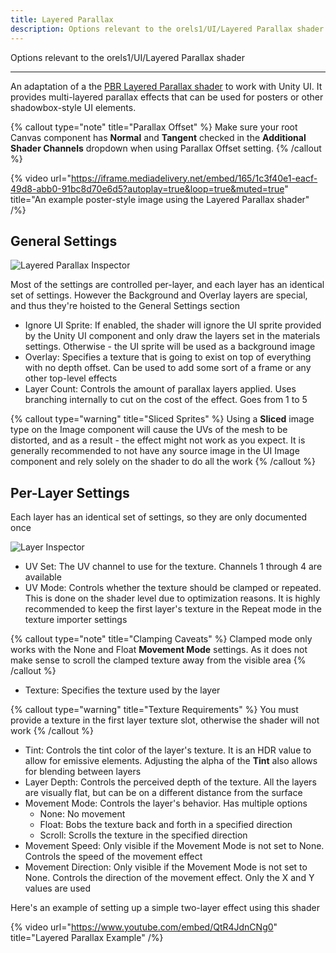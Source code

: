 ```yaml
---
title: Layered Parallax
description: Options relevant to the orels1/UI/Layered Parallax shader
---
```


Options relevant to the orels1/UI/Layered Parallax shader

---

An adaptation of a the [PBR Layered Parallax shader](/docs/orl-standard/layered-parallax) to work with Unity UI. It provides multi-layered parallax effects that can be used for posters or other shadowbox-style UI elements.

{% callout type="note" title="Parallax Offset" %}
Make sure your root Canvas component has **Normal** and **Tangent** checked in the **Additional Shader Channels** dropdown when using Parallax Offset setting.
{% /callout %}

{% video url="https://iframe.mediadelivery.net/embed/165/1c3f40e1-eacf-49d8-abb0-91bc8d70e6d5?autoplay=true&loop=true&muted=true" title="An example poster-style image using the Layered Parallax shader" /%}

## General Settings

![Layered Parallax Inspector](/img/docs/ui/layered-parallax/layered-parallax-inspector.png "Layered Parallax Inspector")

Most of the settings are controlled per-layer, and each layer has an identical set of settings. However the Background and Overlay layers are special, and thus they're hoisted to the General Settings section

- Ignore UI Sprite: If enabled, the shader will ignore the UI sprite provided by the Unity UI component and only draw the layers set in the materials settings. Otherwise - the UI sprite will be used as a background image
- Overlay: Specifies a texture that is going to exist on top of everything with no depth offset. Can be used to add some sort of a frame or any other top-level effects
- Layer Count: Controls the amount of parallax layers applied. Uses branching internally to cut on the cost of the effect. Goes from 1 to 5

{% callout type="warning" title="Sliced Sprites" %}
Using a **Sliced** image type on the Image component will cause the UVs of the mesh to be distorted, and as a result - the effect might not work as you expect. It is generally recommended to not have any source image in the UI Image component and rely solely on the shader to do all the work
{% /callout %}

## Per-Layer Settings

Each layer has an identical set of settings, so they are only documented once

![Layer Inspector](/img/docs/orl-standard/layered-parallax/layered-parallax-layer.png "Layer Inspector")

- UV Set: The UV channel to use for the texture. Channels 1 through 4 are available
- UV Mode: Controls whether the texture should be clamped or repeated. This is done on the shader level due to optimization reasons. It is highly recommended to keep the first layer's texture in the Repeat mode in the texture importer settings

{% callout type="note" title="Clamping Caveats" %}
Clamped mode only works with the None and Float **Movement Mode** settings. As it does not make sense to scroll the clamped texture away from the visible area
{% /callout %}

- Texture: Specifies the texture used by the layer

{% callout type="warning" title="Texture Requirements" %}
You must provide a texture in the first layer texture slot, otherwise the shader will not work
{% /callout %}

- Tint: Controls the tint color of the layer's texture. It is an HDR value to allow for emissive elements. Adjusting the alpha of the **Tint** also allows for blending between layers
- Layer Depth: Controls the perceived depth of the texture. All the layers are visually flat, but can be on a different distance from the surface
- Movement Mode: Controls the layer's behavior. Has multiple options
  - None: No movement
  - Float: Bobs the texture back and forth in a specified direction
  - Scroll: Scrolls the texture in the specified direction
- Movement Speed: Only visible if the Movement Mode is not set to None. Controls the speed of the movement effect
- Movement Direction: Only visible if the Movement Mode is not set to None. Controls the direction of the movement effect. Only the X and Y values are used

Here's an example of setting up a simple two-layer effect using this shader

{% video url="https://www.youtube.com/embed/QtR4JdnCNg0" title="Layered Parallax Example" /%}
